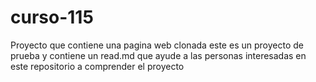 # curso-115
Proyecto que contiene una pagina web clonada este es un proyecto de prueba y contiene un read.md que ayude a las personas interesadas en este repositorio a comprender el proyecto
